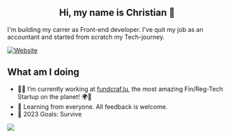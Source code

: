 
<h2 align="center">Hi, my name is Christian 👋</h2> 
 
I'm building my carrer as Front-end developer. I've quit my job as an accountant and started from scratch my Tech-journey.

[![Website](https://img.shields.io/static/v1?label=linkedin&logo=linkedin&labelColor=0077ee&style=for-the-badge&message=let%27s%20connect)](https://www.linkedin.com/in/christian-haag-dev/)


## What am I doing

- 👨‍💻 I’m currently working at [fundcraf.lu](https://fundcraft.lu), the most amazing Fin/Reg-Tech Startup on the planet! 🌍💚
- 🌿 Learning from everyone. All feedback is welcome.
- 🤝 2023 Goals: Survive 
<!--- --- --->
<!---<img align="right" alt="vanhaggen's Github Stats" src="https://github-readme-stats.vercel.app/api/top-langs/?username=vanhaaggen&layout=compact" /> --->

<!---<img alt="vanhaggen's Github Stats" src="https://github-readme-stats.vercel.app/api?username=vanhaaggen&show_icons=true"/> --->

![](https://github-readme-codewars-stats.herokuapp.com/api/?username=vanhaaggen&card&colormode=dark_mode)


